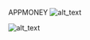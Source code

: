APPMONEY
![alt_text](https://github.com/IlyasaPunjungWicaksono/TokoKomputerCI/blob/master/screenshots/AppMoney1.png)
<br>

![alt_text](https://github.com/IlyasaPunjungWicaksono/TokoKomputerCI/blob/master/screenshots/AppMoney2.png)
<br>
